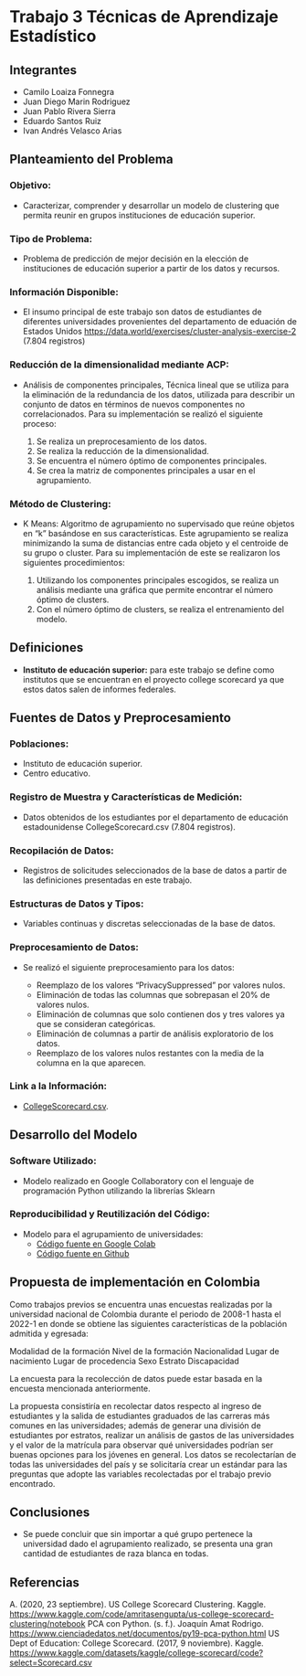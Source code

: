 # Trabajo 3 Técnicas de Aprendizaje Estadístico

## Integrantes 
- Camilo Loaiza Fonnegra
- Juan Diego Marin Rodriguez
- Juan Pablo Rivera Sierra
- Eduardo Santos Ruiz
- Ivan Andrés Velasco Arias

## Planteamiento del Problema

### Objetivo:

* Caracterizar, comprender y desarrollar un modelo de clustering que permita reunir en grupos instituciones de educación superior.

### Tipo de Problema:

* Problema de predicción de mejor decisión en la elección de instituciones de educación superior a partir de los datos y recursos.

### Información Disponible:

* El insumo principal de este trabajo son datos de estudiantes de diferentes universidades provenientes del departamento de eduación de Estados Unidos https://data.world/exercises/cluster-analysis-exercise-2 (7.804 registros)


### Reducción de la dimensionalidad mediante ACP:

* Análisis de componentes principales, Técnica lineal que se utiliza para la eliminación de la redundancia de los datos, utilizada para describir un conjunto de datos en términos de nuevos componentes no correlacionados. Para su implementación se realizó el siguiente proceso: 

  1. Se realiza un preprocesamiento de los datos.
  2. Se realiza la reducción de la dimensionalidad.
  3. Se encuentra el número óptimo de componentes principales.
  4. Se crea la matriz de componentes principales a usar en el agrupamiento.

### Método de Clustering:

* K Means: Algoritmo de agrupamiento no supervisado que reúne objetos en “k” basándose en sus características. Este agrupamiento se realiza minimizando la suma de distancias entre cada objeto y el centroide de su grupo o cluster. Para su implementación de este se realizaron los siguientes procedimientos: 

  1. Utilizando los componentes principales escogidos, se realiza un análisis mediante una gráfica que permite encontrar el número óptimo de clusters. 
  2. Con el número óptimo de clusters, se realiza el entrenamiento del modelo.


## Definiciones

* **Instituto de educación superior:** para este trabajo se define como institutos que se encuentran en el proyecto college scorecard ya que estos datos salen de informes federales.

## Fuentes de Datos y Preprocesamiento

### Poblaciones:

* Instituto de educación superior.
* Centro educativo.


### Registro de Muestra y Características de Medición:

* Datos obtenidos de los estudiantes por el departamento de educación  estadounidense CollegeScorecard.csv (7.804 registros). 

### Recopilación de Datos:

* Registros de solicitudes seleccionados de la base de datos a partir de las definiciones presentadas en este trabajo.

### Estructuras de Datos y Tipos:

* Variables continuas y discretas seleccionadas de la base de datos.

### Preprocesamiento de Datos:

* Se realizó el siguiente preprocesamiento para los datos:

  * Reemplazo de los valores “PrivacySuppressed” por valores nulos.
  * Eliminación de todas las columnas que sobrepasan el 20% de valores nulos.
  * Eliminación de columnas que solo contienen dos y tres valores ya que se consideran categóricas.
  * Eliminación de columnas a partir de análisis exploratorio de los datos.
  * Reemplazo de los valores nulos restantes con la media de la columna en la que aparecen.

### Link a la Información:

* [CollegeScorecard.csv](https://data.world/exercises/cluster-analysis-exercise-2/workspace/file?filename=CollegeScorecard.csv).

## Desarrollo del Modelo

### Software Utilizado:

* Modelo realizado en Google Collaboratory con el lenguaje de programación Python utilizando la librerías Sklearn

### Reproducibilidad y Reutilización del Código:

* Modelo para el agrupamiento de universidades:
  * [Código fuente en Google Colab](https://colab.research.google.com/drive/1kW8cXqE39fJZ7ep0Wu0mjwCtVxmfP-CW?usp=sharing)
  * [Código fuente en Github](https://github.com/jumarinr/Trabajo_TAE_3)

## Propuesta de implementación en Colombia

Como trabajos previos se encuentra unas encuestas realizadas por la universidad nacional de Colombia durante el periodo de 2008-1 hasta el 2022-1 en donde se obtiene las siguientes características de la población admitida y egresada: 

Modalidad de la formación
Nivel de la formación
Nacionalidad
Lugar de nacimiento
Lugar de procedencia
Sexo
Estrato
Discapacidad

La encuesta para la recolección de datos puede estar basada en la encuesta mencionada anteriormente.

La propuesta consistiría en recolectar datos respecto al ingreso de estudiantes y la salida de estudiantes graduados de las carreras más comunes en las universidades; además de generar una división de estudiantes por estratos, realizar un análisis de gastos de las universidades y el valor de la matrícula para observar qué universidades podrían ser buenas opciones para los jóvenes en general. Los datos se recolectarían de todas las universidades del país y se solicitaría crear un estándar para las preguntas que adopte las variables recolectadas por el trabajo previo encontrado.

## Conclusiones

* Se puede concluir que sin importar a qué grupo pertenece la universidad dado el agrupamiento realizado, se presenta una gran cantidad de estudiantes de raza blanca en todas.

## Referencias

A. (2020, 23 septiembre). US College Scorecard Clustering. Kaggle. https://www.kaggle.com/code/amritasengupta/us-college-scorecard-clustering/notebook
PCA con Python. (s. f.). Joaquín Amat Rodrigo. https://www.cienciadedatos.net/documentos/py19-pca-python.html
US Dept of Education: College Scorecard. (2017, 9 noviembre). Kaggle. https://www.kaggle.com/datasets/kaggle/college-scorecard/code?select=Scorecard.csv
